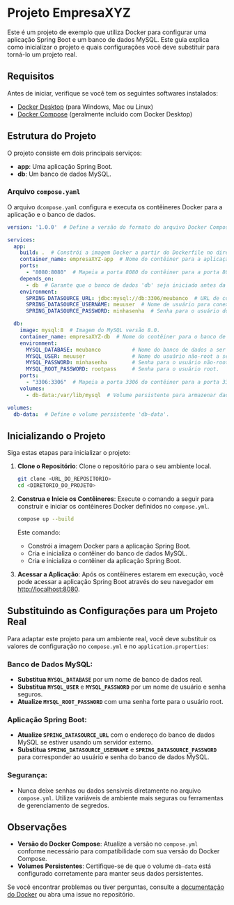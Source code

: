 # Projeto EmpresaXYZ

Este é um projeto de exemplo que utiliza Docker para configurar uma aplicação Spring Boot e um banco de dados MySQL. Este guia explica como inicializar o projeto e quais configurações você deve substituir para torná-lo um projeto real.

## Requisitos

Antes de iniciar, verifique se você tem os seguintes softwares instalados:

- [Docker Desktop](https://www.docker.com/products/docker-desktop) (para Windows, Mac ou Linux)
- [Docker Compose](https://docs.docker.com/compose/) (geralmente incluído com Docker Desktop)

## Estrutura do Projeto

O projeto consiste em dois principais serviços:

- **app**: Uma aplicação Spring Boot.
- **db**: Um banco de dados MySQL.

### Arquivo `compose.yaml`

O arquivo `dcompose.yaml` configura e executa os contêineres Docker para a aplicação e o banco de dados.

```yaml
version: '1.0.0'  # Define a versão do formato do arquivo Docker Compose.

services:
  app:
    build: .  # Constrói a imagem Docker a partir do Dockerfile no diretório atual.
    container_name: empresaXYZ-app  # Nome do contêiner para a aplicação.
    ports:
      - "8080:8080"  # Mapeia a porta 8080 do contêiner para a porta 8080 do host.
    depends_on:
      - db  # Garante que o banco de dados 'db' seja iniciado antes da aplicação.
    environment:
      SPRING_DATASOURCE_URL: jdbc:mysql://db:3306/meubanco  # URL de conexão do banco de dados MySQL.
      SPRING_DATASOURCE_USERNAME: meuuser  # Nome de usuário para conexão com o banco de dados.
      SPRING_DATASOURCE_PASSWORD: minhasenha  # Senha para o usuário do banco de dados.

  db:
    image: mysql:8  # Imagem do MySQL versão 8.0.
    container_name: empresaXYZ-db  # Nome do contêiner para o banco de dados.
    environment:
      MYSQL_DATABASE: meubanco          # Nome do banco de dados a ser criado.
      MYSQL_USER: meuuser               # Nome do usuário não-root a ser criado.
      MYSQL_PASSWORD: minhasenha        # Senha para o usuário não-root.
      MYSQL_ROOT_PASSWORD: rootpass     # Senha para o usuário root.
    ports:
      - "3306:3306"  # Mapeia a porta 3306 do contêiner para a porta 3306 do host.
    volumes:
      - db-data:/var/lib/mysql  # Volume persistente para armazenar dados do MySQL.

volumes:
  db-data:  # Define o volume persistente 'db-data'.
```
## Inicializando o Projeto

Siga estas etapas para inicializar o projeto:

1. **Clone o Repositório**: Clone o repositório para o seu ambiente local.

    ```bash
    git clone <URL_DO_REPOSITORIO>
    cd <DIRETORIO_DO_PROJETO>
    ```

2. **Construa e Inicie os Contêineres**: Execute o comando a seguir para construir e iniciar os contêineres Docker definidos no `compose.yml`.

    ```bash
    compose up --build
    ```

    Este comando:
    - Constrói a imagem Docker para a aplicação Spring Boot.
    - Cria e inicializa o contêiner do banco de dados MySQL.
    - Cria e inicializa o contêiner da aplicação Spring Boot.

3. **Acessar a Aplicação**: Após os contêineres estarem em execução, você pode acessar a aplicação Spring Boot através do seu navegador em [http://localhost:8080](http://localhost:8080).


## Substituindo as Configurações para um Projeto Real

Para adaptar este projeto para um ambiente real, você deve substituir os valores de configuração no `compose.yml` e no `application.properties`:

### Banco de Dados MySQL:

- **Substitua `MYSQL_DATABASE`** por um nome de banco de dados real.
- **Substitua `MYSQL_USER`** e **`MYSQL_PASSWORD`** por um nome de usuário e senha seguros.
- **Atualize `MYSQL_ROOT_PASSWORD`** com uma senha forte para o usuário root.

### Aplicação Spring Boot:

- **Atualize `SPRING_DATASOURCE_URL`** com o endereço do banco de dados MySQL se estiver usando um servidor externo.
- **Substitua `SPRING_DATASOURCE_USERNAME`** e **`SPRING_DATASOURCE_PASSWORD`** para corresponder ao usuário e senha do banco de dados MySQL.

### Segurança:

- Nunca deixe senhas ou dados sensíveis diretamente no arquivo `compose.yml`. Utilize variáveis de ambiente mais seguras ou ferramentas de gerenciamento de segredos.

## Observações

- **Versão do Docker Compose**: Atualize a versão no `compose.yml` conforme necessário para compatibilidade com sua versão do Docker Compose.
- **Volumes Persistentes**: Certifique-se de que o volume `db-data` está configurado corretamente para manter seus dados persistentes.

Se você encontrar problemas ou tiver perguntas, consulte a [documentação do Docker](https://docs.docker.com/) ou abra uma issue no repositório.



